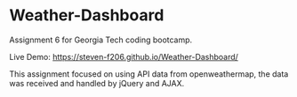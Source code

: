 # Weather-Dashboard
Assignment 6 for Georgia Tech coding bootcamp.

Live Demo: https://steven-f206.github.io/Weather-Dashboard/

This assignment focused on using API data from openweathermap, the data was received and handled by jQuery and AJAX.